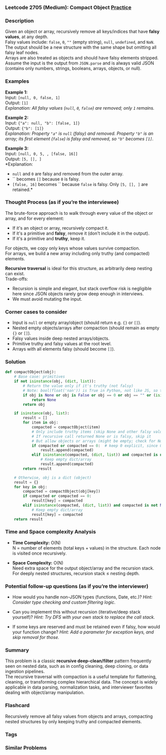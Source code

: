 ### Leetcode 2705 (Medium): Compact Object [Practice](https://leetcode.com/problems/compact-object)

### Description  
Given an object or array, recursively remove all keys/indices that have **falsy values**, at any depth.  
Falsy values include: `false`, `0`, `""` (empty string), `null`, `undefined`, and `NaN`.  
The output should be a new structure with the same shape but omitting all falsy leaf nodes.  
Arrays are also treated as objects and should have falsy elements stripped.  
Assume the input is the output from `JSON.parse` and is always valid JSON (contains only numbers, strings, booleans, arrays, objects, or null).

### Examples  

**Example 1:**  
Input: `[null, 0, false, 1]`  
Output: `[1]`  
*Explanation: All falsy values (`null`, `0`, `false`) are removed; only `1` remains.*

**Example 2:**  
Input: `{"a": null, "b": [false, 1]}`  
Output: `{"b": [1]}`  
*Explanation: Property `"a"` is `null` (falsy) and removed. Property `"b"` is an array; its first element (`false`) is falsy and removed, so `"b"` becomes `[1]`.*

**Example 3:**  
Input: `[null, 0, 5, , [false, 16]]`  
Output: `[5, [], ]`  
*Explanation:  
- `null` and `0` are falsy and removed from the outer array.  
- `` becomes `[]` because `0` is falsy.  
- `[false, 16]` becomes `` because `false` is falsy. Only `[5, [], ]` are retained.*

### Thought Process (as if you’re the interviewee)  
The brute-force approach is to walk through every value of the object or array, and for every element:
- If it's an object or array, recursively compact it.
- If it's a primitive and **falsy**, remove it (don't include it in the output).
- If it's a primitive and **truthy**, keep it.

For objects, we copy only keys whose values survive compaction.  
For arrays, we build a new array including only truthy (and compacted) elements.

**Recursive traversal** is ideal for this structure, as arbitrarily deep nesting can exist.  
Trade-offs:  
- Recursion is simple and elegant, but stack overflow risk is negligible here since JSON objects rarely grow deep enough in interviews.
- We must avoid mutating the input.

### Corner cases to consider  
- Input is `null` or empty array/object (should return e.g. `{}` or `[]`).
- Nested empty objects/arrays after compaction (should remain as empty `{}` or `[]`).
- Falsy values inside deep nested arrays/objects.
- Primitive truthy and falsy values at the root level.
- Arrays with all elements falsy (should become `[]`).

### Solution

```python
def compactObject(obj):
    # Base case: primitives
    if not isinstance(obj, (dict, list)):
        # Return the value only if it's truthy (not falsy)
        # Note: bool(float('nan')) is True in Python, not like JS, so treat float('nan') manually
        if obj is None or obj is False or obj == 0 or obj == "" or (isinstance(obj, float) and obj != obj):
            return None
        return obj

    if isinstance(obj, list):
        result = []
        for item in obj:
            compacted = compactObject(item)
            # Only include truthy items (skip None and other falsy values)
            # If recursive call returned None or is falsy, skip it
            # But allow objects or arrays (might be empty; check for None explicitly)
            if compacted or compacted == 0:  # keep 0 explicit, since 0 is falsy
                result.append(compacted)
            elif isinstance(compacted, (dict, list)) and compacted is not None:
                # Keep empty dict/array
                result.append(compacted)
        return result

    # Otherwise, obj is a dict (object)
    result = {}
    for key in obj:
        compacted = compactObject(obj[key])
        if compacted or compacted == 0:
            result[key] = compacted
        elif isinstance(compacted, (dict, list)) and compacted is not None:
            # Keep empty dict/array
            result[key] = compacted
    return result
```

### Time and Space complexity Analysis  

- **Time Complexity:** O(N)  
  N = number of elements (total keys + values) in the structure. Each node is visited once recursively.

- **Space Complexity:** O(N)  
  Need extra space for the output object/array and the recursion stack. For deeply nested structures, recursion stack ≤ nesting depth.

### Potential follow-up questions (as if you’re the interviewer)  

- How would you handle non-JSON types (functions, Date, etc.)?
  *Hint: Consider type checking and custom filtering logic.*

- Can you implement this without recursion (iterative/deep stack yourself)?
  *Hint: Try DFS with your own stack to replace the call stack.*

- If some keys are reserved and must be retained even if falsy, how would your function change?
  *Hint: Add a parameter for exception keys, and skip removal for those.*

### Summary
This problem is a classic **recursive deep-clean/filter** pattern frequently seen on nested data, such as in config cleaning, deep cloning, or data ingestion pipelines.  
The recursive traversal with compaction is a useful template for flattening, cleaning, or transforming complex hierarchical data. The concept is widely applicable in data parsing, normalization tasks, and interviewer favorites dealing with object/array manipulation.


### Flashcard
Recursively remove all falsy values from objects and arrays, compacting nested structures by only keeping truthy and compacted elements.

### Tags

### Similar Problems
